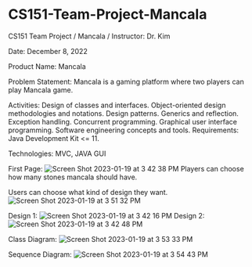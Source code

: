 # CS151-Team-Project-Mancala
CS151 Team Project / Mancala / Instructor: Dr. Kim

Date: December 8, 2022

Product Name: Mancala

Problem Statement: Mancala is a gaming platform where two players can play Mancala game.

Activities: Design of classes and interfaces. Object-oriented design methodologies and notations. Design patterns. Generics and reflection. Exception handling. Concurrent programming. Graphical user interface programming. Software engineering concepts and tools. Requirements: Java Development Kit <= 11.

Technologies: MVC, JAVA GUI

First Page:
![Screen Shot 2023-01-19 at 3 42 38 PM](https://user-images.githubusercontent.com/64993553/213587312-d99d1b2b-5d2f-481e-8ed5-0eefde399dbe.png)
Players can choose how many stones mancala should have.

Users can choose what kind of design they want.
![Screen Shot 2023-01-19 at 3 51 32 PM](https://user-images.githubusercontent.com/64993553/213587536-a24c7715-0e59-4f76-bb75-57e72398b834.png)

Design 1:
![Screen Shot 2023-01-19 at 3 42 16 PM](https://user-images.githubusercontent.com/64993553/213587416-50471291-a1d0-4368-8871-9b6b623ec86b.png)
Design 2:
![Screen Shot 2023-01-19 at 3 42 48 PM](https://user-images.githubusercontent.com/64993553/213587441-0fac70f1-b959-4bcb-986e-2e6ff3b15cc2.png)


Class Diagram:
![Screen Shot 2023-01-19 at 3 53 33 PM](https://user-images.githubusercontent.com/64993553/213587836-62fbe6f8-e14b-4ed1-b891-b1b9ade981de.png)

Sequence Diagram:
![Screen Shot 2023-01-19 at 3 54 43 PM](https://user-images.githubusercontent.com/64993553/213587972-76d99311-64eb-4d8d-9e93-a6e9951c6636.png)


